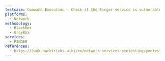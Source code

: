 ```yaml
---
testcase: Command Execution - Check if the Finger service is vulnerable to command injection by sending
platforms: 
  - Network
methodology: 
  - BlackBox
  - GreyBox
services:
  - FINGER
references:
  - https://book.hacktricks.wiki/en/network-services-pentesting/pentesting-finger.html
---
```

